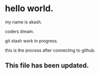 
# hello world.
my name is akash.

coders dream.


git stash work in progress.

this is the process after connecting to github.


## This file has been updated.
